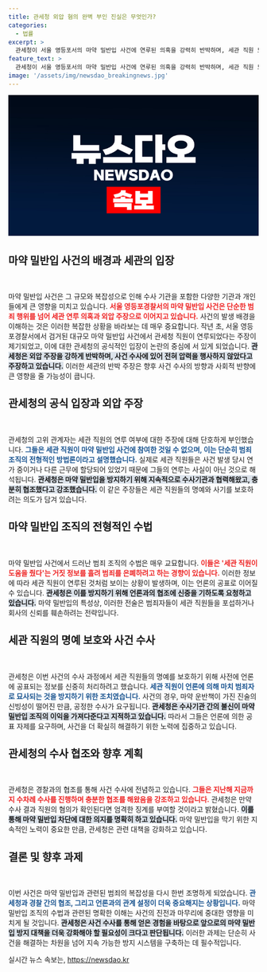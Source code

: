```yaml
---
title: 관세청 외압 혐의 완벽 부인 진실은 무엇인가?
categories:
  - 법률
excerpt: >
  관세청이 서울 영등포서의 마약 밀반입 사건에 연루된 의혹을 강력히 반박하며, 세관 직원 도움 주장은 마약조직의 전형적 수법이라고 강조했다. 경찰 수사에 협조했음을 밝히며, 대통령실 개입 의혹도 일축했다. 사건의 진실은 무엇일까? 클릭해서 자세히 알아보세요!
feature_text: >
  관세청이 서울 영등포서의 마약 밀반입 사건에 연루된 의혹을 강력히 반박하며, 세관 직원 도움 주장은 마약조직의 전형적 수법이라고 강조했다. 경찰 수사에 협조했음을 밝히며, 대통령실 개입 의혹도 일축했다. 사건의 진실은 무엇일까? 클릭해서 자세히 알아보세요!
image: '/assets/img/newsdao_breakingnews.jpg'
---
```


<p><img src="/assets/img/newsdao_breakingnews.jpg" alt="implanttips 속보" /></p>

<h2 data-ke-size="size26">마약 밀반입 사건의 배경과 세관의 입장</h2>

<p data-ke-size="size16">&nbsp;</p>

<p>마약 밀반입 사건은 그 규모와 복잡성으로 인해 수사 기관을 포함한 다양한 기관과 개인들에게 큰 영향을 미치고 있습니다. <b><span style="color: #ee2323;">서울 영등포경찰서의 마약 밀반입 사건은 단순한 범죄 행위를 넘어 세관 연루 의혹과 외압 주장으로 이어지고 있습니다.</span></b> 사건의 발생 배경을 이해하는 것은 이러한 복잡한 상황을 바라보는 데 매우 중요합니다. 작년 초, 서울 영등포경찰서에서 검거된 대규모 마약 밀반입 사건에서 관세청 직원이 연루되었다는 주장이 제기되었고, 이에 대한 관세청의 공식적인 입장이 논란의 중심에 서 있게 되었습니다. <b><span style="background-color: #21538527;">관세청은 외압 주장을 강하게 반박하며, 사건 수사에 있어 전혀 압력을 행사하지 않았다고 주장하고 있습니다.</span></b> 이러한 세관의 반박 주장은 향후 사건 수사의 방향과 사회적 반향에 큰 영향을 줄 가능성이 큽니다.</p>

<h2 data-ke-size="size26">관세청의 공식 입장과 외압 주장</h2>

<p data-ke-size="size16">&nbsp;</p>

<p>관세청의 고위 관계자는 세관 직원의 연루 여부에 대한 주장에 대해 단호하게 부인했습니다. <b><span style="color: #1a5490;">그들은 세관 직원이 마약 밀반입 사건에 참여한 것일 수 없으며, 이는 단순히 범죄 조직의 전형적인 방법론이라고 설명했습니다.</span></b> 실제로 세관 직원들은 사건 발생 당시 연가 중이거나 다른 근무에 할당되어 있었기 때문에 그들의 연루는 사실이 아닌 것으로 해석됩니다. <b><span style="background-color: #21538527;">관세청은 마약 밀반입을 방지하기 위해 지속적으로 수사기관과 협력해왔고, 충분히 협조했다고 강조했습니다.</span></b> 이 같은 주장들은 세관 직원들의 명예와 사기를 보호하려는 의도가 담겨 있습니다.</p>

<h2 data-ke-size="size26">마약 밀반입 조직의 전형적인 수법</h2>

<p data-ke-size="size16">&nbsp;</p>

<p>마약 밀반입 사건에서 드러난 범죄 조직의 수법은 매우 교묘합니다. <b><span style="color: #ee2323;">이들은 '세관 직원이 도움을 줬다'는 거짓 정보를 흘려 범죄를 은폐하려고 하는 경향이 있습니다.</span></b> 이러한 정보에 따라 세관 직원이 연루된 것처럼 보이는 상황이 발생하며, 이는 언론의 공표로 이어질 수 있습니다. <b><span style="background-color: #21538527;">관세청은 이를 방지하기 위해 언론과의 협조에 신중을 기하도록 요청하고 있습니다.</span></b> 마약 밀반입의 특성상, 이러한 전술은 범죄자들이 세관 직원들을 포섭하거나 회사의 신뢰를 훼손하려는 전략입니다.</p>

<h2 data-ke-size="size26">세관 직원의 명예 보호와 사건 수사</h2>

<p data-ke-size="size16">&nbsp;</p>

<p>관세청은 이번 사건의 수사 과정에서 세관 직원들의 명예를 보호하기 위해 사전에 언론에 공표되는 정보를 신중히 처리하려고 했습니다. <b><span style="color: #1a5490;">세관 직원이 언론에 의해 마치 범죄자로 묘사되는 것을 방지하기 위한 조치였습니다.</span></b> 사건의 경우, 마약 운반책이 가진 진술의 신빙성이 떨어진 만큼, 공정한 수사가 요구됩니다. <b><span style="background-color: #21538527;">관세청은 수사기관 간의 불신이 마약 밀반입 조직의 이익을 가져다준다고 지적하고 있습니다.</span></b> 따라서 그들은 언론에 의한 공표 자제를 요구하며, 사건을 더 확실히 해결하기 위한 노력에 집중하고 있습니다.</p>

<h2 data-ke-size="size26">관세청의 수사 협조와 향후 계획</h2>

<p data-ke-size="size16">&nbsp;</p>

<p>관세청은 경찰과의 협조를 통해 사건 수사에 전념하고 있습니다. <b><span style="color: #ee2323;">그들은 지난해 지금까지 수차례 수사를 진행하며 충분한 협조를 해왔음을 강조하고 있습니다.</span></b> 관세청은 만약 수사 결과 직원의 혐의가 확인된다면 엄격한 징계를 부여할 것이라고 밝혔습니다. <b><span style="background-color: #21538527;">이를 통해 마약 밀반입 차단에 대한 의지를 명확히 하고 있습니다.</span></b> 마약 밀반입을 막기 위한 지속적인 노력이 중요한 만큼, 관세청은 관련 대책을 강화하고 있습니다.</p>

<h2 data-ke-size="size26">결론 및 향후 과제</h2>

<p data-ke-size="size16">&nbsp;</p>

<p>이번 사건은 마약 밀반입과 관련된 범죄의 복잡성을 다시 한번 조명하게 되었습니다. <b><span style="color: #1a5490;">관세청과 경찰 간의 협조, 그리고 언론과의 관계 설정이 더욱 중요해지는 상황입니다.</span></b> 마약 밀반입 조직의 수법과 관련된 명확한 이해는 사건의 진전과 마무리에 중대한 영향을 미치게 될 것입니다. <b><span style="background-color: #21538527;">관세청은 사건 수사를 통해 얻은 경험을 바탕으로 앞으로의 마약 밀반입 방지 대책을 더욱 강화해야 할 필요성이 크다고 판단됩니다.</span></b> 이러한 과제는 단순히 사건을 해결하는 차원을 넘어 지속 가능한 방지 시스템을 구축하는 데 필수적입니다.</p>
실시간 뉴스 속보는, <a href="https://newsdao.kr" rel="dofollow">https://newsdao.kr</a>


